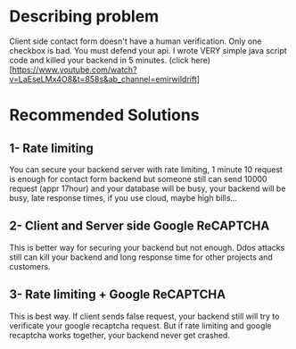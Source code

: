 # Describing problem
Client side contact form doesn't have a human verification. Only one checkbox is bad. You must defend your api. I wrote VERY simple java script code and killed your backend in 5 minutes. (click here)[https://www.youtube.com/watch?v=LaEseLMx4O8&t=858s&ab_channel=emirwildrift]

# Recommended Solutions
## 1- Rate limiting
You can secure your backend server with rate limiting, 1 minute 10 request is enough for contact form backend but someone still can send 10000 request (appr 17hour) and your database will be busy, your backend will be busy, late response times, if you use cloud, maybe high bills...

## 2- Client and Server side Google ReCAPTCHA
This is better way for securing your backend but not enough. Ddos attacks still can kill your backend and long response time for other projects and customers.

## 3- Rate limiting + Google ReCAPTCHA
This is best way. If client sends false request, your backend still will try to verificate your google recaptcha request. But if rate limiting and google recaptcha works together, your backend never get crashed.
